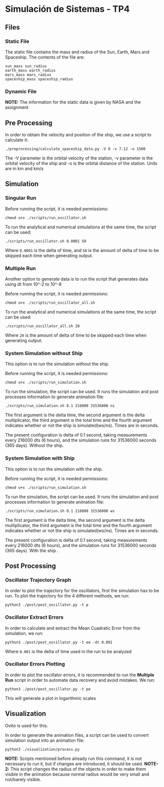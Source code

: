 # Simulación de Sistemas - TP4

## Files
### Static File
The static file contains the mass and radius of the Sun, Earth, Mars and Spaceship. The contents of the file are:
```
sun_mass sun_radius
earth_mass earth_radius
mars_mass mars_radius
spaceship_mass spaceship_radius
```

### Dynamic File

**NOTE:** The information for the static data is given by NASA and the assignment

## Pre Processing
In order to obtain the velocity and position of the ship, we use a script to calculate it:
```
./preprocessing/calculate_spaceship_data.py -V 8 -v 7.12 -o 1500
```

The -V parameter is the orbital velocity of the station, -v parameter is the orbital velocity of the ship and -o is the orbital distance of the station. Units are in km and km/s

## Simulation
### Singular Run
Before running the script, it is needed permissions:
```
chmod u+x ./scripts/run_oscillator.sh
```

To run the analytical and numerical simulations at the same time, the script can be used:
```
./scripts/run_oscillator.sh 0.0001 50
```

Where `0.0001` is the delta of time, and `50` is the amount of delta of time to be skipped each time when generating output. 

### Multiple Run
Another option to generate data is to run the script that generates data using dt from 10^-2 to 10^-8

Before running the script, it is needed permissions:
```
chmod u+x ./scripts/run_oscillator_all.sh
```

To run the analytical and numerical simulations at the same time, the script can be used:
```
./scripts/run_oscillator_all.sh 20
```

Where `20` is the amount of delta of time to be skipped each time when generating output. 

### System Simulation without Ship
This option is to run the simulation without the ship.

Before running the script, it is needed permissions:
```
chmod u+x ./scripts/run_simulation.sh
```

To run the simulation, the script can be used. It runs the simulation and post processes information to generate animation file:
```
./scripts/run_simulation.sh 0.1 216000 31536000 ns
```

The first argument is the delta time, the second argument is the delta multiplicator, the third argument is the total time and the fourth argument indicates whether or not the ship is simulated(ws/ns). Times are in seconds.

The present configuration is delta of 0.1 second, taking measurements every 216000 dts (6 hours), and the simulation runs for 31536000 seconds (365 days). Without the ship. 

### System Simulation with Ship
This option is to run the simulation with the ship.

Before running the script, it is needed permissions:
```
chmod u+x ./scripts/run_simulation.sh
```

To run the simulation, the script can be used. It runs the simulation and post processes information to generate animation file:
```
./scripts/run_simulation.sh 0.1 216000 31536000 ws
```

The first argument is the delta time, the second argument is the delta multiplicator, the third argument is the total time and the fourth argument indicates whether or not the ship is simulated(ws/ns). Times are in seconds.

The present configuration is delta of 0.1 second, taking measurements every 216000 dts (6 hours), and the simulation runs for 31536000 seconds (365 days). With the ship .

## Post Processing
### Oscillator Trajectory Graph
In order to plot the trajectory for the oscillators, first the simulation has to be run. To plot the trajectory for the 4 different methods, we run:
```
python3 ./post/post_oscillator.py -t p
```

### Oscillator Extract Errors
In order to calculate and extract the Mean Cuadratic Error from the simulation, we run:
```
python3 ./post/post_oscillator.py -t ee -dt 0.001
```

Where `0.001` is the delta of time used in the run to be analyzed 

### Oscillator Errors Plotting
In order to plot the oscillator errors, it is recommended to run the **Multiple Run** script in order to automate data recovery and avoid mistakes. We run:
```
python3 ./post/post_oscillator.py -t pe
```

This will generate a plot in logarithmic scales

## Visualization
Ovito is used for this.

In order to generate the animation files, a script can be used to convert simulation output into an animation file:
```
python3 ./visualization/process.py
```

**NOTE:** Scripts mentioned before already run this command, it is not necessary to run it, but if changes are introduced, it should be used.
**NOTE-2:** This script changes the radius of the objects in order to make them visible in the animation because normal radius would be very small and not/barely visible.